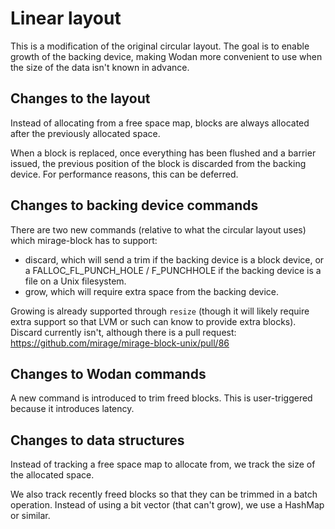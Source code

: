 # Linear layout

This is a modification of the original circular layout.
The goal is to enable growth of the backing device,
making Wodan more convenient to use when the size of the
data isn't known in advance.

## Changes to the layout

Instead of allocating from a free space map, blocks are always
allocated after the previously allocated space.

When a block is replaced, once everything has been flushed and a
barrier issued, the previous position of the block is discarded
from the backing device.
For performance reasons, this can be deferred.

## Changes to backing device commands

There are two new commands (relative to what the circular layout uses)
which mirage-block has to support:
- discard, which will send a trim if the backing device is a block
device, or a FALLOC_FL_PUNCH_HOLE / F_PUNCHHOLE if the backing
device is a file on a Unix filesystem.
- grow, which will require extra space from the backing device.

Growing is already supported through `resize` (though it will likely
require extra support so that LVM or such can know to provide extra
blocks).
Discard currently isn't, although there is a pull request:
https://github.com/mirage/mirage-block-unix/pull/86

## Changes to Wodan commands

A new command is introduced to trim freed blocks.
This is user-triggered because it introduces latency.

## Changes to data structures

Instead of tracking a free space map to allocate from,
we track the size of the allocated space.

We also track recently freed blocks so that they can be trimmed
in a batch operation.  Instead of using a bit vector (that
can't grow), we use a HashMap or similar.

